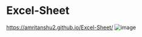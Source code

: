 # Excel-Sheet

https://amritanshu2.github.io/Excel-Sheet/
![image](https://github.com/Amritanshu2/Excel-Sheet/assets/91659575/147f3837-e7ee-49bc-8ab2-ae8e94b6cc48)
